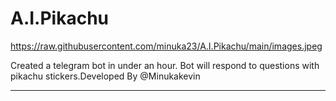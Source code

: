 # A.I.Pikachu

https://raw.githubusercontent.com/minuka23/A.I.Pikachu/main/images.jpeg

Created a telegram bot in under an hour. Bot will respond to questions with pikachu stickers.Developed By @Minukakevin
__________________________
